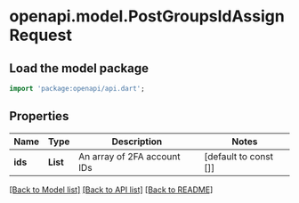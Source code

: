 # openapi.model.PostGroupsIdAssignRequest

## Load the model package
```dart
import 'package:openapi/api.dart';
```

## Properties
Name | Type | Description | Notes
------------ | ------------- | ------------- | -------------
**ids** | **List<int>** | An array of 2FA account IDs | [default to const []]

[[Back to Model list]](../README.md#documentation-for-models) [[Back to API list]](../README.md#documentation-for-api-endpoints) [[Back to README]](../README.md)


